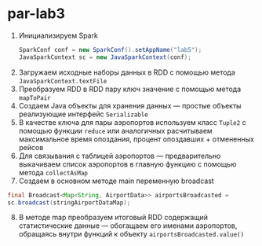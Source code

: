 # par-lab3

1. Инициализируем Spark
   ```java
   SparkConf conf = new SparkConf().setAppName("lab5");
   JavaSparkContext sc = new JavaSparkContext(conf);
   ```
2. Загружаем исходные наборы данных в RDD с помощью метода `JavaSparkContext.textFile`
3. Преобразуем RDD в RDD пару ключ значение с помощью метода `mapToPair`
4. Создаем Java объекты для хранения данных — простые объекты реализующие интерфейс `Serializable`
5. В качестве ключа для пары аэропортов используем класс `Tuple2` c помощью функции `reduce` или аналогичных расчитываем максимальное время опоздания, процент опоздавших + отмененных рейсов
6. Для связывания с таблицей аэропортов — предварительно выкачиваем список аэропортов в главную функцию с помощью метода `collectAsMap`
7. Создаем в основном методе main переменную broadcast
```java
final Broadcast<Map<String, AirportData>> airportsBroadcasted =
sc.broadcast(stringAirportDataMap);
```
8. В методе map преобразуем итоговый RDD содержащий статистические данные — обогащаем его именами аэропортов, обращаясь внутри функций к объекту `airportsBroadcasted.value()`
